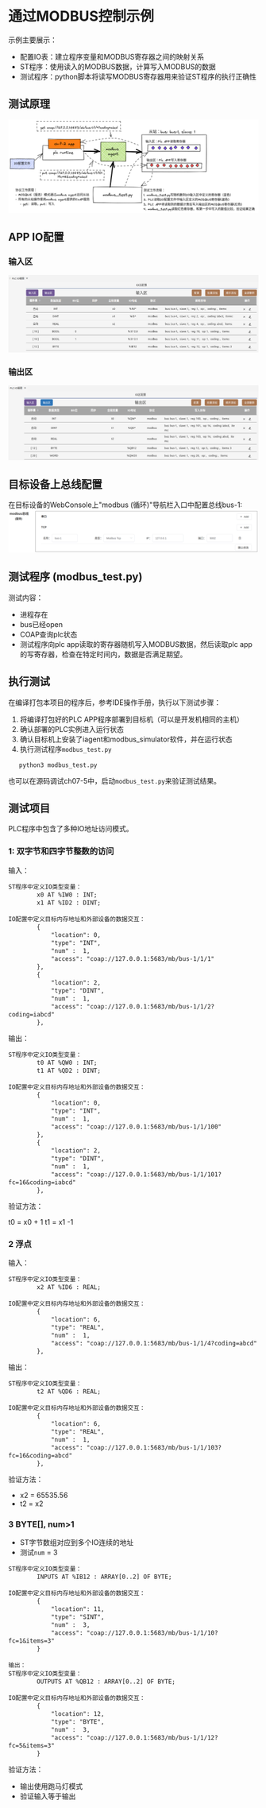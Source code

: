 # 通过MODBUS控制示例
示例主要展示：
-	配置IO表：建立程序变量和MODBUS寄存器之间的映射关系
-	ST程序：使用读入的MODBUS数据，计算写入MODBUS的数据
-	测试程序：python脚本将读写MODBUS寄存器用来验证ST程序的执行正确性


## 测试原理
![](./doc/workflow.excalidraw.png)


## APP IO配置
### 输入区
![](./doc//imgs/io_input.png)

### 输出区
![](./doc//imgs/io_output.png)

## 目标设备上总线配置
在目标设备的WebConsole上"modbus (循环)"导航栏入口中配置总线bus-1:  
![](./doc/imgs/bus_cfg.png)


## 测试程序 (modbus_test.py)
测试内容：
- 进程存在
- bus已经open
- COAP查询plc状态
- 测试程序向plc app读取的寄存器随机写入MODBUS数据，然后读取plc app的写寄存器，检查在特定时间内，数据是否满足期望。

## 执行测试
在编译打包本项目的程序后，参考IDE操作手册，执行以下测试步骤：
1. 将编译打包好的PLC APP程序部署到目标机（可以是开发机相同的主机）
2. 确认部署的PLC实例进入运行状态
3. 确认目标机上安装了iagent和modbus_simulator软件，并在运行状态
4. 执行测试程序`modbus_test.py`
```
   python3 modbus_test.py
```

也可以在源码调试ch07-5中，启动`modbus_test.py`来验证测试结果。

## 测试项目
PLC程序中包含了多种IO地址访问模式。


### 1: 双字节和四字节整数的访问
输入：
```
ST程序中定义IO类型变量：
        x0 AT %IW0 : INT;
        x1 AT %ID2 : DINT;

IO配置中定义目标内存地址和外部设备的数据交互：
        {
            "location": 0,
            "type": "INT",
            "num" :  1,
            "access": "coap://127.0.0.1:5683/mb/bus-1/1/1"
        },
        {
            "location": 2,
            "type": "DINT",
            "num" :  1,
            "access": "coap://127.0.0.1:5683/mb/bus-1/1/2?coding=iabcd"
        },

```

输出：
```
ST程序中定义IO类型变量：
        t0 AT %QW0 : INT;
        t1 AT %QD2 : DINT;

IO配置中定义目标内存地址和外部设备的数据交互：
        {
            "location": 0,
            "type": "INT",
            "num" :  1,
            "access": "coap://127.0.0.1:5683/mb/bus-1/1/100"
        },
        {
            "location": 2,
            "type": "DINT",
            "num" :  1,
            "access": "coap://127.0.0.1:5683/mb/bus-1/1/101?fc=16&coding=iabcd"
        },

```

验证方法：

t0 = x0 + 1
t1 = x1 -1

### 2 浮点
输入：

```
ST程序中定义IO类型变量：
        x2 AT %ID6 : REAL;

IO配置中定义目标内存地址和外部设备的数据交互：
        {
            "location": 6,
            "type": "REAL",
            "num" :  1,
            "access": "coap://127.0.0.1:5683/mb/bus-1/1/4?coding=abcd"
        },

```


输出：
```
ST程序中定义IO类型变量：
        t2 AT %QD6 : REAL;

IO配置中定义目标内存地址和外部设备的数据交互：
        {
            "location": 6,
            "type": "REAL",
            "num" :  1,
            "access": "coap://127.0.0.1:5683/mb/bus-1/1/103?fc=16&coding=abcd"
        },
```
验证方法：
  - x2 = 65535.56
  - t2 = x2 

### 3 BYTE[], num>1

- ST字节数组对应到多个IO连续的地址
- 测试`num` = 3
```
ST程序中定义IO类型变量：
        INPUTS AT %IB12 : ARRAY[0..2] OF BYTE;

IO配置中定义目标内存地址和外部设备的数据交互：
        {
            "location": 11,
            "type": "SINT",
            "num" :  3,
            "access": "coap://127.0.0.1:5683/mb/bus-1/1/10?fc=1&items=3"
        }

输出：  
ST程序中定义IO类型变量：
        OUTPUTS AT %QB12 : ARRAY[0..2] OF BYTE;

IO配置中定义目标内存地址和外部设备的数据交互：
        {
            "location": 12,
            "type": "BYTE",
            "num" :  3,
            "access": "coap://127.0.0.1:5683/mb/bus-1/1/12?fc=5&items=3"
        }
```

验证方法：
- 输出使用跑马灯模式
- 验证输入等于输出